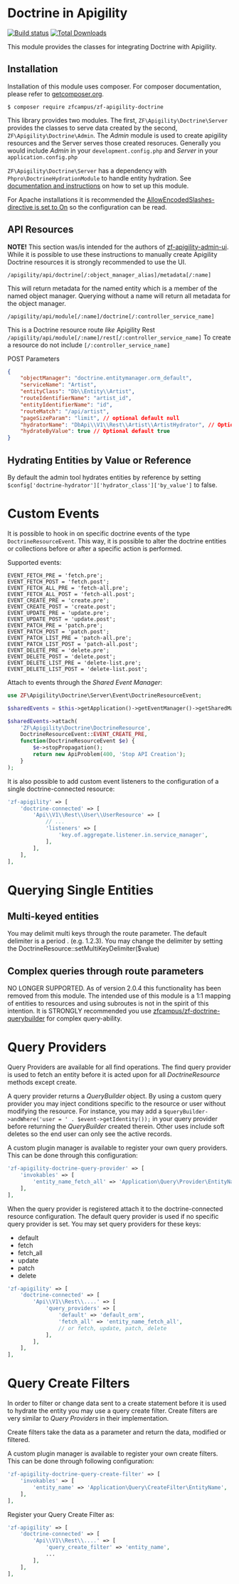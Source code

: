 Doctrine in Apigility
==============================

[![Build status](https://api.travis-ci.org/zfcampus/zf-apigility-doctrine.svg)](http://travis-ci.org/zfcampus/zf-apigility-doctrine)
[![Total Downloads](https://poser.pugx.org/zfcampus/zf-apigility-doctrine/downloads)](https://packagist.org/packages/zfcampus/zf-apigility-doctrine)

This module provides the classes for integrating Doctrine with Apigility.

Installation
------------

Installation of this module uses composer. For composer documentation, please refer to
[getcomposer.org](http://getcomposer.org/).

```console
$ composer require zfcampus/zf-apigility-doctrine
```

This library provides two modules.  The first, `ZF\Apigility\Doctrine\Server` provides
the classes to serve data created by the second, `ZF\Apigility\Doctrine\Admin`.  The
*Admin* module is used to create apigility resources and the Server serves those
created resoruces.  Generally you would include *Admin* in your `development.config.php`
and *Server* in your `application.config.php`

`ZF\Apigility\Doctrine\Server` has a dependency with `Phpro\DoctrineHydrationModule` to handle entity hydration. See [documentation and instructions](https://github.com/phpro/zf-doctrine-hydration-module) on how to set up this module.

For Apache installations it is recommended the [AllowEncodedSlashes-directive is set to On](http://httpd.apache.org/docs/2.4/mod/core.html#allowencodedslashes) so the configuration can be read.

API Resources
-------------

**NOTE!**  This section was/is intended for the authors of [zf-apigility-admin-ui](https://github.com/zfcampus/zf-apigility-admin-ui).  While it is possible to use these instructions to manually create Apigility Doctrine resources it is strongly recommended to use the UI.


`/apigility/api/doctrine[/:object_manager_alias]/metadata[/:name]`

This will return metadata for the named entity which is a member of the
named object manager. Querying without a name will return all metadata
for the object manager.


`/apigility/api/module[/:name]/doctrine[/:controller_service_name]`

This is a Doctrine resource route _like_ Apigility Rest `/apigility/api/module[/:name]/rest[/:controller_service_name]`
To create a resource do not include `[/:controller_service_name]`

POST Parameters
```json
{
    "objectManager": "doctrine.entitymanager.orm_default",
    "serviceName": "Artist",
    "entityClass": "Db\\Entity\\Artist",
    "routeIdentifierName": "artist_id",
    "entityIdentifierName": "id",
    "routeMatch": "/api/artist",
    "pageSizeParam": "limit", // optional default null
    "hydratorName": "DbApi\\V1\\Rest\\Artist\\ArtistHydrator", // Optional default generated
    "hydrateByValue": true // Optional default true
}
```

Hydrating Entities by Value or Reference
----------------------------------------

By default the admin tool hydrates entities by reference by setting `$config['doctrine-hydrator']['hydrator_class']['by_value']` to false.


Custom Events
=============

It is possible to hook in on specific doctrine events of the type `DoctrineResourceEvent`.
This way, it is possible to alter the doctrine entities or collections before or after a specific action is performed.

Supported events:
```
EVENT_FETCH_PRE = 'fetch.pre';
EVENT_FETCH_POST = 'fetch.post';
EVENT_FETCH_ALL_PRE = 'fetch-all.pre';
EVENT_FETCH_ALL_POST = 'fetch-all.post';
EVENT_CREATE_PRE = 'create.pre';
EVENT_CREATE_POST = 'create.post';
EVENT_UPDATE_PRE = 'update.pre';
EVENT_UPDATE_POST = 'update.post';
EVENT_PATCH_PRE = 'patch.pre';
EVENT_PATCH_POST = 'patch.post';
EVENT_PATCH_LIST_PRE = 'patch-all.pre';
EVENT_PATCH_LIST_POST = 'patch-all.post';
EVENT_DELETE_PRE = 'delete.pre';
EVENT_DELETE_POST = 'delete.post';
EVENT_DELETE_LIST_PRE = 'delete-list.pre';
EVENT_DELETE_LIST_POST = 'delete-list.post';
```

Attach to events through the *Shared Event Manager*:

```php
use ZF\Apigility\Doctrine\Server\Event\DoctrineResourceEvent;

$sharedEvents = $this->getApplication()->getEventManager()->getSharedManager();

$sharedEvents->attach(
    'ZF\Apigility\Doctrine\DoctrineResource',
    DoctrineResourceEvent::EVENT_CREATE_PRE,
    function(DoctrineResourceEvent $e) {
        $e->stopPropagation();
        return new ApiProblem(400, 'Stop API Creation');
    }
);
```

It is also possible to add custom event listeners to the configuration of a single doctrine-connected resource:
```php
'zf-apigility' => [
    'doctrine-connected' => [
        'Api\\V1\\Rest\\User\\UserResource' => [
            // ...
            'listeners' => [
                'key.of.aggregate.listener.in.service_manager',
            ],
        ],
    ],
],
```

Querying Single Entities
========================

Multi-keyed entities
--------------------

You may delimit multi keys through the route parameter.  The default
delimiter is a period . (e.g. 1.2.3).  You may change the delimiter by
setting the DoctrineResource::setMultiKeyDelimiter($value)


Complex queries through route parameters
----------------------------------------

NO LONGER SUPPORTED.  As of version 2.0.4 this functionality has been removed from
this module.  The intended use of this module is a 1:1 mapping of entities to resources
and using subroutes is not in the spirit of this intention.  It is STRONGLY recommended
you use [zfcampus/zf-doctrine-querybuilder](https://github.com/zfcampus/zf-doctrine-querybuilder)
for complex query-ability.



Query Providers
===============

Query Providers are available for all find operations.  The find query provider is used to fetch an entity before it is acted upon for all *DoctrineResource* methods except create.

A query provider returns a *QueryBuilder* object.  By using a custom query provider you may inject conditions specific to the resource or user without modifying the resource.  For instance, you may add a ```$queryBuilder->andWhere('user = ' . $event->getIdentity());``` in your query provider before returning the *QueryBuilder* created therein.  Other uses include soft deletes so the end user can only see the active records.

A custom plugin manager is available to register your own query providers.  This can be done through this configuration:

```php
'zf-apigility-doctrine-query-provider' => [
    'invokables' => [
        'entity_name_fetch_all' => 'Application\Query\Provider\EntityName\FetchAll',
    ],
],
```

When the query provider is registered attach it to the doctrine-connected resource configuration.  The default query provider is used if no specific query provider is set.  You may set query providers for these keys:

* default
* fetch
* fetch_all
* update
* patch
* delete

```php
'zf-apigility' => [
    'doctrine-connected' => [
        'Api\\V1\\Rest\\....' => [
            'query_providers' => [
                'default' => 'default_orm',
                'fetch_all' => 'entity_name_fetch_all',
                // or fetch, update, patch, delete
            ],
        ],
    ],
],
```

Query Create Filters
==============

In order to filter or change data sent to a create statement before it is used to hydrate the entity you may use a query create filter.  Create filters are very similar to *Query Providers* in their implementation.

Create filters take the data as a parameter and return the data, modified or filtered.

A custom plugin manager is available to register your own create filters.  This can be done through following configuration:

```php
'zf-apigility-doctrine-query-create-filter' => [
    'invokables' => [
        'entity_name' => 'Application\Query\CreateFilter\EntityName',
    ],
],
```

Register your Query Create Filter as:
```php
'zf-apigility' => [
    'doctrine-connected' => [
        'Api\\V1\\Rest\\....' => [
            'query_create_filter' => 'entity_name',
            ...
        ],
    ],
],
```
